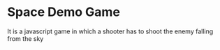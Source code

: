 # Space Demo Game
It is a javascript game in which a shooter has to shoot the enemy falling from the sky
